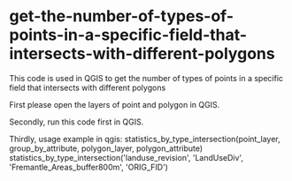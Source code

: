 # get-the-number-of-types-of-points-in-a-specific-field-that-intersects-with-different-polygons
This code is used in QGIS to get the number of types of points in a specific field that intersects with different polygons

First please open the layers of point and polygon in QGIS.

Secondly, run this code first in QGIS.

Thirdly, usage example in qgis:
    statistics_by_type_intersection(point_layer, group_by_attribute, polygon_layer, polygon_attribute)
    statistics_by_type_intersection('landuse_revision', 'LandUseDiv', 'Fremantle_Areas_buffer800m', 'ORIG_FID')
